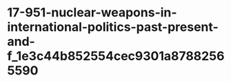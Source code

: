 # 17-951-nuclear-weapons-in-international-politics-past-present-and-f_1e3c44b852554cec9301a87882565590